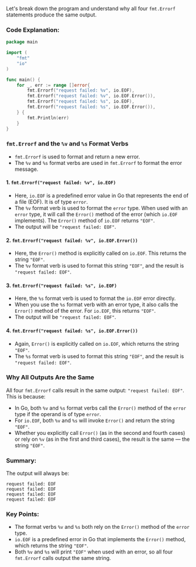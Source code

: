 Let's break down the program and understand why all four `fmt.Errorf` statements produce the same output.

### Code Explanation:

```go
package main

import (
	"fmt"
	"io"
)

func main() {
	for _, err := range []error{
		fmt.Errorf("request failed: %v", io.EOF),
		fmt.Errorf("request failed: %v", io.EOF.Error()),
		fmt.Errorf("request failed: %s", io.EOF),
		fmt.Errorf("request failed: %s", io.EOF.Error()),
	} {
		fmt.Println(err)
	}
}
```

### `fmt.Errorf` and the `%v` and `%s` Format Verbs

- `fmt.Errorf` is used to format and return a new error. 
- The `%v` and `%s` format verbs are used in `fmt.Errorf` to format the error message.

#### 1. **`fmt.Errorf("request failed: %v", io.EOF)`**
   - Here, `io.EOF` is a predefined error value in Go that represents the end of a file (EOF). It is of type `error`.
   - The `%v` format verb is used to format the `error` type. When used with an `error` type, it will call the `Error()` method of the error (which `io.EOF` implements). The `Error()` method of `io.EOF` returns `"EOF"`.
   - The output will be `"request failed: EOF"`.

#### 2. **`fmt.Errorf("request failed: %v", io.EOF.Error())`**
   - Here, the `Error()` method is explicitly called on `io.EOF`. This returns the string `"EOF"`.
   - The `%v` format verb is used to format this string `"EOF"`, and the result is `"request failed: EOF"`.

#### 3. **`fmt.Errorf("request failed: %s", io.EOF)`**
   - Here, the `%s` format verb is used to format the `io.EOF` error directly.
   - When you use the `%s` format verb with an error type, it also calls the `Error()` method of the error. For `io.EOF`, this returns `"EOF"`.
   - The output will be `"request failed: EOF"`.

#### 4. **`fmt.Errorf("request failed: %s", io.EOF.Error())`**
   - Again, `Error()` is explicitly called on `io.EOF`, which returns the string `"EOF"`.
   - The `%s` format verb is used to format this string `"EOF"`, and the result is `"request failed: EOF"`.

### Why All Outputs Are the Same

All four `fmt.Errorf` calls result in the same output: `"request failed: EOF"`. This is because:

- In Go, both `%v` and `%s` format verbs call the `Error()` method of the `error` type if the operand is of type `error`.
- For `io.EOF`, both `%v` and `%s` will invoke `Error()` and return the string `"EOF"`.
- Whether you explicitly call `Error()` (as in the second and fourth cases) or rely on `%v` (as in the first and third cases), the result is the same — the string `"EOF"`.

### Summary:

The output will always be:

```
request failed: EOF
request failed: EOF
request failed: EOF
request failed: EOF
```

### Key Points:
- The format verbs `%v` and `%s` both rely on the `Error()` method of the `error` type.
- `io.EOF` is a predefined error in Go that implements the `Error()` method, which returns the string `"EOF"`.
- Both `%v` and `%s` will print `"EOF"` when used with an error, so all four `fmt.Errorf` calls output the same string.